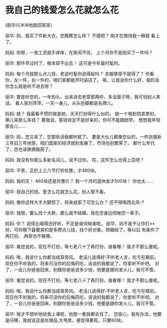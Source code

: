 # 我自己的钱爱怎么花就怎么花

(丽华兴冲冲地跑回家来）

丽华:
妈，我买了件新大衣，您瞧瞧怎么样？
不错吧？
刚才在商场我一眼就 看上了。

妈妈:
你呀，一发工资就手痒痒，在家闲不住。
上个月你不是刚买了一件吗？

丽华:
那件早过时了，根本穿不出去！
这可是今年最时髦的。

妈妈:
每个月就那么点儿钱，老追时髦你追得起吗？
衣服够穿不就得了？
你看你，左一件，右一件的，咱们家都能开时装店了。
唉，让我说你什么好，我的话你怎么就是听不进去呀？

丽华:
要是听您的，一年到头，出来进去老穿那两件，多没面子呀，我可怕别人笑话。
看人家刘萍萍，一天一身儿，从头到脚都是名牌儿。

妈妈:
她？
我最看不惯的就是她，天天打扮得什么似的。
她一个电影院卖票的，哪儿来那么多钱？
要我说，那钱肯定不是好来的，你可不能跟她学。
想想我年轻那会儿……

丽华:
妈，您又来了，您那些话我都听腻了。
要是大伙儿都像您似的，一件衣服新三年旧三年地穿，咱们国家的经济就别发展了，市场也别繁荣了。
都什么年代了，您也该换换脑筋了。

妈妈:
我没有你那么多新名词儿，说不过你。
哎，这件怎么也得上百吧？

丽华:
不贵，正赶上三八节打折优惠，才460块。

妈妈:
我的天！
460块还是优惠价？
我一个月的退休金才500块！
你也太……

丽华:
我自己的钱，爱怎么花就怎么花，别人管不着。

妈妈:
像你这样大手大脚惯了，将来成家了可怎么办？
还不得喝西北风-?

丽华:
我呀，要么找个大款，要么就不结婚，我在您身边伺候您一辈子。

妈妈:
你？
说得比唱得还好听，不定是谁伺候谁呢。
丽华，妈不是不让你打••扮，可你眼下最要紧的是多攒点儿钱，找个好对象，把婚结了，等以后 有条件了再打扮、.再穿也不晚哪。

丽华:
看您说的，现在不打扮，等七老八十了再打扮，谁看哪！
我才不那么傻呢。

妈妈:
唉，我说什么你都当成耳旁风。
老话儿说得好:不听老人言，吃亏在眼前。
现在你不听我的，将来可没你的后悔药吃，该说的我都说了，你爱听不听吧。
对了，一会儿你爸爸回来，别跟你爸爸说多少钱，他要是跟你发火儿，我可不管。

丽华:
看您说的，现在不打扮，等七老八十了再打扮，谁看哪！
我才不那么傻呢。

妈妈:
唉，我说什么你都当成耳旁风。
老话儿说得好:不听老人言，吃亏在眼前。
现在你不听我的，将来可没你的后悔药吃，该说的我都说了，你爱听不听吧。
对了，一会儿你爸爸回来，别跟你爸爸说多少钱，他要是跟你发火儿，我可不管。

丽华:
我才不想听他给我上课呢，他那一套我都会背了。
您放心，我有办法，他要是问哪，我就说这是处理品,大甩卖，便宜得要死，只要60块。
